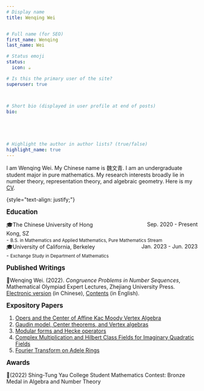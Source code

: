 ```yaml
---
# Display name
title: Wenqing Wei


# Full name (for SEO)
first_name: Wenqing 
last_name: Wei

# Status emoji
status:
  icon: ☕️

# Is this the primary user of the site?
superuser: true



# Short bio (displayed in user profile at end of posts)
bio: 

   



# Highlight the author in author lists? (true/false)
highlight_name: true
---
```


I am Wenqing Wei. My Chinese name is <span style="font-family: '楷体';">魏文青</span>. I am an undergraduate student major in pure mathematics. My research interests broadly lie in number theory, representation theory, and algebraic geometry. Here is my [CV](CV.pdf).  
 
{style="text-align: justify;"}

<span style="font-size: larger;"><strong>Education</strong></span> 

 <div style="display: flex;">
    <div style="flex: 1; text-align: left;">🎓The Chinese University of Hong Kong, SZ</div>
    <div style="flex: 1; text-align: right;">Sep. 2020 - Present</div>
</div>
- <small>B.S. in Mathematics and Applied Mathematics, Pure Mathematics Stream</small>
 <div style="display: flex;">
    <div style="flex: 1; text-align: left;">🎓University of California, Berkeley</div>
    <div style="flex: 1; text-align: right;"> Jan. 2023 - Jun. 2023 </div>
</div>
- <small>Exchange Study in Department of Mathematics</small>



<span style="font-size: larger;"><strong>Published Writings</strong></span>

📖Wenqing Wei. (2022). *Congruence Problems in Number Sequences*, Mathematical Olympiad Expert
Lectures, Zhejiang University Press. [Electronic version](Congruence.pdf) (in Chinese), [Contents](Contents.pdf) (in English).

<span style="font-size: larger;"><strong>Expository Papers</strong></span>

1. [Opers and the Center of Affine Kac Moody Vertex Algebra](Opers.pdf)
2. [Gaudin model, Center theorems, and Vertex algebras](Gaudin.pdf)
3. [Modular forms and Hecke operators](Modular.pdf)
4. [Complex Multiplication and Hilbert Class Fields for Imaginary Quadratic Fields](Complex.pdf)
5. [Fourier Transform on Adele Rings](Fourier.pdf)

<span style="font-size: larger;"><strong>Awards</strong></span>

 🥇(2022) Shing-Tung Yau College Student Mathematics Contest: Bronze Medal in Algebra and Number Theory 
    
